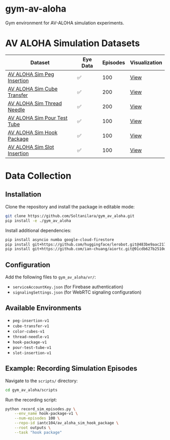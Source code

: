 # gym-av-aloha
Gym environment for AV-ALOHA simulation experiments.

# AV ALOHA Simulation Datasets

| Dataset | Eye Data | Episodes | Visualization |
|---------|----------|----------|--------------|
| [AV ALOHA Sim Peg Insertion](https://huggingface.co/datasets/iantc104/av_aloha_sim_peg_insertion) | ✅ | 100 | [View](https://huggingface.co/spaces/iantc104/av_aloha_visualize_dataset?dataset=iantc104%2Fav_aloha_sim_peg_insertion&episode=0) |
| [AV ALOHA Sim Cube Transfer](https://huggingface.co/datasets/iantc104/av_aloha_sim_cube_transfer) | ✅ | 200 | [View](https://huggingface.co/spaces/iantc104/av_aloha_visualize_dataset?dataset=iantc104%2Fav_aloha_sim_cube_transfer&episode=0) |
| [AV ALOHA Sim Thread Needle](https://huggingface.co/datasets/iantc104/av_aloha_sim_thread_needle) | ✅ | 200 | [View](https://huggingface.co/spaces/iantc104/av_aloha_visualize_dataset?dataset=iantc104%2Fav_aloha_sim_thread_needle&episode=0) |
| [AV ALOHA Sim Pour Test Tube](https://huggingface.co/datasets/iantc104/av_aloha_sim_pour_test_tube) | ✅ | 100 | [View](https://huggingface.co/spaces/iantc104/av_aloha_visualize_dataset?dataset=iantc104%2Fav_aloha_sim_pour_test_tube&episode=0) |
| [AV ALOHA Sim Hook Package](https://huggingface.co/datasets/iantc104/av_aloha_sim_hook_package) | ✅ | 100 | [View](https://huggingface.co/spaces/iantc104/av_aloha_visualize_dataset?dataset=iantc104%2Fav_aloha_sim_hook_package&episode=0) |
| [AV ALOHA Sim Slot Insertion](https://huggingface.co/datasets/iantc104/av_aloha_sim_slot_insertion) | ✅ | 100 | [View](https://huggingface.co/spaces/iantc104/av_aloha_visualize_dataset?dataset=iantc104%2Fav_aloha_sim_slot_insertion&episode=0) |

# Data Collection

## Installation

Clone the repository and install the package in editable mode:

```bash
git clone https://github.com/Soltanilara/gym_av_aloha.git 
pip install -e ./gym_av_aloha
```

Install additional dependencies:

```bash
pip install asyncio numba google-cloud-firestore
pip install git+https://github.com/huggingface/lerobot.git@483be9aac217c2d8ef16982490f22b2ad091ab46
pip install git+https://github.com/ian-chuang/aiortc.git@91cdb627b2510dba80786f9236277f103617c87a
```

## Configuration

Add the following files to `gym_av_aloha/vr/`:

* `serviceAccountKey.json` (for Firebase authentication)
* `signalingSettings.json` (for WebRTC signaling configuration)

## Available Environments

* `peg-insertion-v1`
* `cube-transfer-v1`
* `color-cubes-v1`
* `thread-needle-v1`
* `hook-package-v1`
* `pour-test-tube-v1`
* `slot-insertion-v1`

## Example: Recording Simulation Episodes

Navigate to the `scripts/` directory:

```bash
cd gym_av_aloha/scripts
```

Run the recording script:

```bash
python record_sim_episodes.py \
    --env_name hook-package-v1 \
    --num-episodes 100 \
    --repo-id iantc104/av_aloha_sim_hook_package \
    --root outputs \
    --task "hook package"
```